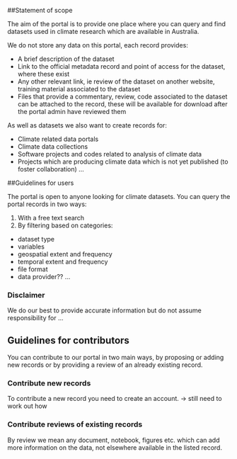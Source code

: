 ##Statement of scope

The aim of the portal is to provide one place where you can query and find datasets used in climate research which are available in Australia.

We do not store any data on this portal, each record provides:
- A brief description of the dataset
- Link to the official metadata record and point of access for the dataset, where these exist
- Any other relevant link, ie review of the dataset on another website, training material associated to the dataset
- Files that provide a commentary, review, code associated to the dataset can be attached to the record, these will be available for download after the portal admin have reviewed them

As well as datasets we also want to create records for:
 * Climate related data portals
 * Climate data collections
 * Software projects and codes related to analysis of climate data
 * Projects which are producing climate data which is not yet published (to foster collaboration)
…

##Guidelines for users


The portal is open to anyone looking for climate datasets. You can query the portal records in two ways:
1. With a free text search
2. By filtering based on categories: 
  * dataset type
  * variables
  * geospatial extent and frequency
  * temporal extent and frequency
  * file format
  * data provider?? 
...

### Disclaimer
We do our best to provide accurate information but do not assume responsibility for ...


## Guidelines for contributors

You can contribute to our portal in two main ways, by proposing or adding new records or by providing a review of an already existing record.

### Contribute new records
To contribute a new record you need to create an account.
→ still need to work out how 

### Contribute reviews of existing records
By review we mean any document, notebook, figures etc. which can add more information on the data, not elsewhere available in the listed record.


